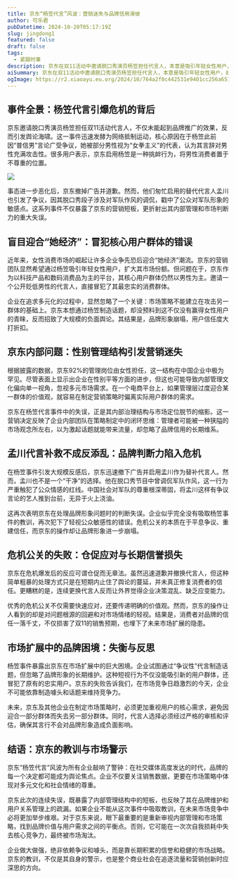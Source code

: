 ```yaml
---
title: 京东“杨笠代言”风波：营销迷失与品牌信用滑坡
author: 可乐君
pubDatetime: 2024-10-20T05:17:19Z
slug: jingdong1
featured: false
draft: false
tags:
  - 紧跟时事
description: 京东在双11活动中邀请脱口秀演员杨笠担任代言人，本意是吸引年轻女性用户，却因杨笠此前的“普信男”言论引发男性消费者强烈反感，导致品牌形象受损。
aiSummary: 京东在双11活动中邀请脱口秀演员杨笠担任代言人，本意是吸引年轻女性用户，却因杨笠此前的“普信男”言论引发男性消费者强烈反感，导致品牌形象受损。京东随后匆忙撤换代言人孟川，但孟川的争议言论再次触犯公众情感，进一步加剧了品牌危机。这一系列事件暴露了京东在市场策略、内部管理和危机公关方面的重大失误，警示企业在追求市场扩展时应更加重视用户核心需求，避免因迎合部分群体而失去另一部分群体。
ogImage: https://r2.xiaoayu.eu.org/2024/10/764a2f0c442531e9401cc256a6512198.webp
---
```

## 事件全景：杨笠代言引爆危机的背后

京东邀请脱口秀演员杨笠担任双11活动代言人，不仅未能起到品牌推广的效果，反而引发舆论海啸。这一事件迅速发酵为网络抵制运动，核心原因在于杨笠此前因“普信男”言论广受争议，她被部分男性视为“女拳主义”的代表，认为其言辞对男性充满攻击性。很多用户表示，京东启用杨笠是一种挑衅行为，将男性消费者置于不尊重的位置。

![](https://r2.xiaoayu.eu.org/2024/10/764a2f0c442531e9401cc256a6512198.webp)

事态进一步恶化后，京东撤掉广告并道歉。然而，他们匆忙启用的替代代言人孟川也引发了争议，因其脱口秀段子涉及对军队作风的调侃，戳中了公众对军队形象的敏感点。这系列事件不仅暴露了京东的营销短板，更折射出其内部管理和市场判断力的重大失误。
## 盲目迎合“她经济”：冒犯核心用户群体的错误

近年来，女性消费市场的崛起让许多企业争先恐后迎合“她经济”潮流。京东的营销团队显然希望通过杨笠吸引年轻女性用户，扩大其市场份额。但问题在于，京东作为以科技产品和数码消费品为主的平台，其核心用户群体仍然以男性为主。邀请一个公开贬低男性的代言人，直接冒犯了其最忠实的消费群体。

企业在追求多元化的过程中，显然忽略了一个关键：市场策略不能建立在攻击另一群体的基础上。京东本想通过杨笠制造话题，却没预料到这不仅没有赢得女性用户的青睐，反而招致了大规模的负面舆论。其结果是，品牌形象崩塌，用户信任度大打折扣。
## 京东内部问题：性别管理结构引发营销迷失

根据披露的数据，京东92%的管理岗位由女性担任，这一结构在中国企业中极为罕见。尽管表面上显示出企业在性别平等方面的进步，但这也可能导致内部管理文化偏向单一视角，忽视多元市场需求。在一个电商平台上，如果管理层过度迎合某一群体的价值观，就容易在制定营销策略时偏离实际用户群体的需求。

京东在杨笠代言事件中的失误，正是其内部治理结构与市场定位脱节的缩影。这一营销决定反映了企业内部团队在策略制定中的闭环思维：管理者可能被一种狭隘的市场观念所左右，以为激起话题就能带来流量，却忽略了品牌信用的长期维系。

## 孟川代言补救不成反添乱：品牌判断力陷入危机

在杨笠事件引发大规模反感后，京东迅速撤下广告并启用孟川作为替补代言人。然而，孟川也不是一个“干净”的选择。他在脱口秀节目中曾调侃军队作风，这一行为严重触犯了公众情感的红线。中国社会对军队的尊重根深蒂固，将孟川这样有争议言论的艺人推到台前，无异于火上浇油。

这再次表明京东在处理品牌形象问题时的判断失误。企业似乎完全没有吸取杨笠事件的教训，再次犯下了轻视公众敏感性的错误。危机公关的本质在于平息争议、重建信任，而京东的操作却让品牌形象进一步崩塌。

## 危机公关的失败：仓促应对与长期信誉损失

京东在危机爆发后的反应可谓仓促而无章法。虽然迅速道歉并撤换代言人，但这种简单粗暴的处理方式只是在短期内止住了舆论的蔓延，并未真正修复消费者的信任。更糟糕的是，连续更换代言人反而让外界觉得企业决策混乱、缺乏应变能力。

优秀的危机公关不仅需要快速应对，还要传递明确的价值观。然而，京东的操作让人看到的却是对问题根源的回避和对市场情绪的轻视。结果是，消费者对品牌的信任一落千丈，不仅损害了双11的销售预期，也埋下了未来市场扩展的隐患。

## 市场扩展中的品牌困境：失衡与反思

杨笠事件暴露出京东在市场扩展中的巨大困境。企业试图通过“争议性”代言制造话题，但忽略了品牌形象的长期维护。这种短视行为不仅没能吸引新的用户群体，还冒犯了原有的忠实用户。京东的失败告诉我们，在市场竞争日趋激烈的今天，企业不可能依靠制造噱头和话题来维持竞争力。

未来，京东及其他企业在制定市场策略时，必须更加重视用户的核心需求，避免因迎合一部分群体而失去另一部分群体。同时，代言人选择必须经过严格的审核和评估，确保其言行不会对品牌形象造成负面影响。

## 结语：京东的教训与市场警示

京东“杨笠代言”风波为所有企业敲响了警钟：在社交媒体高度发达的时代，品牌的每一个决定都可能成为舆论焦点。企业不仅要关注销售数据，更要在市场策略中体现对多元文化和社会情绪的尊重。

京东此次的连续失误，既暴露了内部管理结构中的短板，也反映了其在品牌维护和用户关系管理上的疏漏。如果企业不能从这次事件中吸取教训，在未来市场竞争中必将更加举步维艰。对于京东来说，眼下最重要的是重新审视内部管理和市场策略，找到品牌价值与用户需求之间的平衡点。否则，它可能在一次次自我损耗中失去核心竞争力，最终被市场淘汰。

企业做大做强，绝非依赖争议和噱头，而是靠长期积累的信誉和稳健的市场战略。京东的教训，不仅是其自身的警示，也是整个商业社会在追逐流量和营销创新时应深思的方向。
